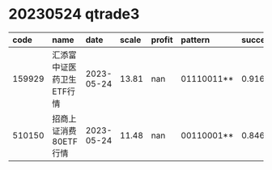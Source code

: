 
# 20230524 qtrade3
 | code | name | date | scale | profit | pattern | success_rate | success_cnt | fund_cnt | 
 | :----- | :----- | :----- | :----- | :----- | :----- | :----- | :----- | :----- | 
 | 159929 | 汇添富中证医药卫生ETF行情 | 2023-05-24 | 13.81 | nan | 01110011** | 0.9166666666666666 | 11 | 12 | 
 | 510150 | 招商上证消费80ETF行情 | 2023-05-24 | 11.48 | nan | 00110001** | 0.8461538461538461 | 11 | 13 | 
